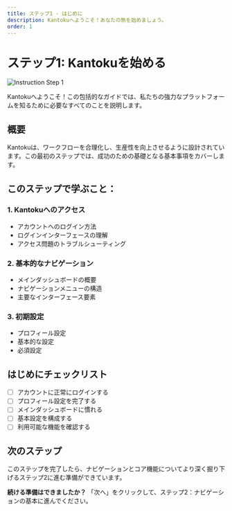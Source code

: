 ```yaml
---
title: ステップ1 - はじめに
description: Kantokuへようこそ！あなたの旅を始めましょう。
order: 1
---
```


# ステップ1: Kantokuを始める

![Instruction Step 1](/figma-designs/instruction-1.png)

Kantokuへようこそ！この包括的なガイドでは、私たちの強力なプラットフォームを知るために必要なすべてのことを説明します。

## 概要

Kantokuは、ワークフローを合理化し、生産性を向上させるように設計されています。この最初のステップでは、成功のための基礎となる基本事項をカバーします。

## このステップで学ぶこと：

### 1. Kantokuへのアクセス
- アカウントへのログイン方法
- ログインインターフェースの理解
- アクセス問題のトラブルシューティング

### 2. 基本的なナビゲーション
- メインダッシュボードの概要
- ナビゲーションメニューの構造
- 主要なインターフェース要素

### 3. 初期設定
- プロフィール設定
- 基本的な設定
- 必須設定

## はじめにチェックリスト

- [ ] アカウントに正常にログインする
- [ ] プロフィール設定を完了する
- [ ] メインダッシュボードに慣れる
- [ ] 基本設定を構成する
- [ ] 利用可能な機能を確認する

## 次のステップ

このステップを完了したら、ナビゲーションとコア機能についてより深く掘り下げるステップ2に進む準備ができています。

**続ける準備はできましたか？** 「次へ」をクリックして、ステップ2：ナビゲーションの基本に進んでください。
